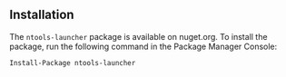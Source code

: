 ## Installation

The `ntools-launcher` package is available on nuget.org. To install the package, run the following command in the Package Manager Console:

```bash
Install-Package ntools-launcher
```